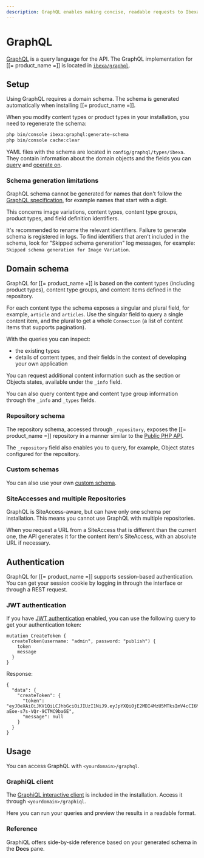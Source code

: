 ```yaml
---
description: GraphQL enables making concise, readable requests to Ibexa DXP APIs.
---
```


# GraphQL

[GraphQL](https://graphql.org/) is a query language for the API.
The GraphQL implementation for [[= product_name =]] is located in [`ibexa/graphql`](https://github.com/ibexa/graphql).

## Setup

Using GraphQL requires a domain schema.
The schema is generated automatically when installing [[= product_name =]].

When you modify content types or product types in your installation, you need to regenerate the schema:

``` bash
php bin/console ibexa:graphql:generate-schema
php bin/console cache:clear
```

YAML files with the schema are located in `config/graphql/types/ibexa`.
They contain information about the domain objects and the fields you can [query](graphql_queries.md) and [operate on](graphql_operations.md).

### Schema generation limitations

GraphQL schema cannot be generated for names that don't follow the [GraphQL specification](http://spec.graphql.org/June2018/#sec-Names), for example names that start with a digit.

This concerns image variations, content types, content type groups, product types, and field definition identifiers.

It's recommended to rename the relevant identifiers. Failure to generate schema is registered in logs.
To find identifiers that aren't included in the schema, look for "Skipped schema generation" log messages, for example: `Skipped schema generation for Image Variation`.

## Domain schema

GraphQL for [[= product_name =]] is based on the content types (including product types), content type groups, and content items defined in the repository.

For each content type the schema exposes a singular and plural field, for example, `article` and `articles`.
Use the singular field to query a single content item, and the plural to get a whole `Connection` (a list of content items that supports pagination).

With the queries you can inspect:

- the existing types
- details of content types, and their fields in the context of developing your own application

You can request additional content information such as the section or Objects states, available under the `_info` field.

You can also query content type and content type group information through the `_info` and `_types` fields.

### Repository schema

The repository schema, accessed through `_repository`, exposes the [[= product_name =]] repository in a manner similar to the [Public PHP API](php_api.md).

The `_repository` field also enables you to query, for example, Object states configured for the repository.

### Custom schemas

You can also use your own [custom schema](graphql_customization.md#custom-schema).

### SiteAccesses and multiple Repositories

GraphQL is SiteAccess-aware, but can have only one schema per installation.
This means you cannot use GraphQL with multiple repositories.

When you request a URL from a SiteAccess that is different than the current one, the API generates it for the content item's SiteAccess, with an absolute URL if necessary.

## Authentication

GraphQL for [[= product_name =]] supports session-based authentication.
You can get your session cookie by logging in through the interface or through a REST request.

### JWT authentication

If you have [JWT authentication](development_security.md#jwt-authentication) enabled, you can use the following query to get your authentication token:

```
mutation CreateToken {
  createToken(username: "admin", password: "publish") {
    token
    message
  }
}
```

Response:

```
{
  "data": {
    "createToken": {
      "token": "eyJ0eXAiOiJKV1QiLCJhbGciOiJIUzI1NiJ9.eyJpYXQiOjE2MDI4MzU5MTksImV4cCI6MTYwMjgzOTUxOSwicm9sZXMiOlsiUk9MRV9VU0VSIl0sInVzZXJuYW1lIjoiYWRtaW4ifQ.QtDjPU6q68fdvgm6O_1-aEoe-s7s-VQr-9CTMC9ba6E",
      "message": null
    }
  }
}
```

## Usage

You can access GraphQL with `<yourdomain>/graphql`.

### GraphiQL client

The [GraphiQL interactive client](https://github.com/graphql/graphiql) is included in the installation.
Access it through `<yourdomain>/graphiql`.

Here you can run your queries and preview the results in a readable format.

### Reference

GraphiQL offers side-by-side reference based on your generated schema in the **Docs** pane.
